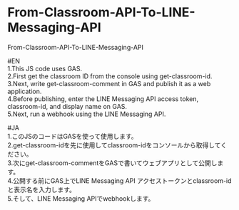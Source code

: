 # From-Classroom-API-To-LINE-Messaging-API
From-Classroom-API-To-LINE-Messaging-API

#EN  
1.This JS code uses GAS.  
2.First get the classroom ID from the console using get-classroom-id.  
3.Next, write get-classroom-comment in GAS and publish it as a web application.  
4.Before publishing, enter the LINE Messaging API access token, classroom-id, and display name on GAS.  
5.Next, run a webhook using the LINE Messaging API.  

#JA  
1.このJSのコードはGASを使って使用します。  
2.get-classroom-idを先に使用してclassroom-idをコンソールから取得してください。  
3.次にget-classroom-commentをGASで書いてウェブアプリとして公開します。  
4.公開する前にGAS上でLINE Messaging API アクセストークンとclassroom-idと表示名を入力します。  
5.そして、LINE Messaging APIでwebhookします。  
